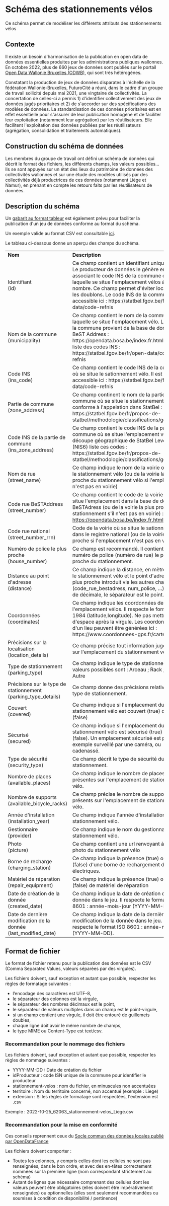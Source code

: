 # Schéma des stationnements vélos
Ce schéma permet de modéliser les différents attributs des stationnements vélos 

## Contexte

Il existe un besoin d'harmonisation de la publication en open data de données essentielles produites par les administrations publiques wallonnes. En octobre 2022, plus de 660 jeux de données sont publiés sur le portail [Open Data Wallonie Bruxelles (ODWB)](https://www.odwb.be/explore/?sort=modified), qui sont très hétérogènes. 

Constatant la production de jeux de données disparates à l'échelle de la fédération Wallonie-Bruxelles, FuturoCité a réuni, dans le cadre d'un groupe de travail sollicité depuis mai 2021, une vingtaine de collectivités. La concertation de celles-ci a permis 1) d'identifier collectivement des jeux de données jugés prioritaires et 2) de s'accorder sur des spécifications des modèles de données. 
La standardisation de ces données prioritaires est en effet essentielle pour s'assurer de leur publication homogène et de faciliter leur exploitation (notamment leur agrégation) par les réutilisateurs. Elle facilitent l'exploitation des données publiées par les réutilisateurs (agrégation, consolidation et traitements automatiques).

## Construction du schéma de données 

Les membres du groupe de travail ont défini un schéma de données qui décrit le format des fichiers, les différents champs, les valeurs possibles… Ils se sont appuyés sur un état des lieux du patrimoine de données des collectivités wallonnes et sur une étude des modèles utilisés par des collectivités déjà productrices de ces données (notamment Liège et Namur), en prenant en compte les retours faits par les réutilisateurs de données. 


## Description du schéma

Un [gabarit au format tableur](https://github.com/FuturoCite/standard-stationnements-velos/blob/main/Schema_stationnements_velos_gabarit.xlsx) est également prévu pour faciliter la publication d'un jeu de données conforme au format du schéma.

Un exemple valide au format CSV est consultable [ici](https://github.com/FuturoCite/standard-stationnements-velos/blob/main/exemple-valide.csv).  

Le tableau ci-dessous donne un aperçu des champs du schéma. 

<table>
  <tr>
   <td><strong>Nom</strong>
   </td>
   <td><strong>Description</strong>
   </td>
  </tr>
  <tr>
   <td>Identifiant 
   <br>(id) 
   </td>
   <td>Ce champ contient un identifiant unique local. Le producteur de données le génère en associant le code INS de la commune dans laquelle se situe l'emplacement vélos à un nombre. Ce champ permet d'éviter localement les doublons. Le code INS de la commune est accessible ici : https://statbel.fgov.be/fr/open-data/code-refnis
   </td>
  </tr>
  <tr>
   <td>Nom de la commune 
   <br>(municipality)
   </td>
   <td>Ce champ contient le nom de la commune dans laquelle se situe l'emplacement vélo. Le nom de la commune provient de la base de données BeST Address : https://opendata.bosa.be/index.fr.html ou de la liste des codes INS : https://statbel.fgov.be/fr/open-data/code-refnis
   </td>
  </tr>
  <tr>
   <td>Code INS 
   <br>(ins_code)
   </td>
   <td>Ce champ contient le code INS de la commune où se situe le sationnement vélo. Il est accessible ici : https://statbel.fgov.be/fr/open-data/code-refnis
   </td>
  </tr>
  <tr>
   <td>Partie de commune 
   <br>(zone_address)
   </td>
   <td>Ce champ continent le nom de la partie de commune où se situe le stationnement vélos, conforme à l'appelation dans StatBel : https://statbel.fgov.be/fr/propos-de-statbel/methodologie/classifications/geographie
   </td>
  </tr>
  <tr>
   <td>Code INS de la partie de commune 
   <br>(ins_zone_address)
   </td>
   <td>Ce champ contient le code INS de la partie de commune où se situe l'emplacement vélos. La découpe géographique de StatBel Level 5 (NIS6) liste ces codes : https://statbel.fgov.be/fr/propos-de-statbel/methodologie/classifications/geographie
   </td>
  </tr>
  <tr>
   <td>Nom de rue 
   <br>(street_name)
   </td>
   <td>Ce champ indique le nom de la voirie où se situe le stationnement vélo (ou de la voirie la plus proche du stationnement vélo si l'emplacement n'est pas en voirie)
   </td>
  </tr>
  <tr>
   <td>Code rue BeSTAddress 
   <br>(street_number)
   </td>
   <td>Ce champ contient le code de la voirie où se situe l'emplacement dans la base de données BeSTAdress (ou de la voirie la plus proche du stationnement s'il n'est pas en voirie) :<a href="https://opendata.bosa.be/index.fr.html"> https://opendata.bosa.be/index.fr.html</a>
   </td>
  </tr>
  <tr>
   <td>Code rue national 
   <br>(street_number_rrn)
   </td>
   <td>Code de la voirie où se situe le sationnement dans le registre national (ou de la voirie la plus proche si l'emplacement n'est pas en voirie)
   </td>
  </tr>
  <tr>
   <td>Numéro de police le plus proche 
   <br>(house_number)
   </td>
   <td>Ce champ est recommandé. Il contient le numéro de police (numéro de rue) le plus proche du stationnement.
   </td>
  </tr>
  <tr>
   <td>Distance au point d'adresse 
   <br>(distance)
   </td>
   <td>Ce champ indique la distance, en mètres, entre le stationnement vélo et le point d'adresse le plus proche introduit via les autres champs (code_rue_bestadress, num_police, …). En cas de décimale, le séparateur est le point.
   </td>
  </tr>
  <tr>
   <td>Coordonnées 
   <br>(coordinates)
   </td>
   <td>Ce champ indique les coordonnées de l'emplacement vélos. Il respecte le format WGS 1984 (latitude,longitude). Ne pas mettre d'espace après la virgule. Les coordonnées d'un lieu peuvent être générées ici : https://www.coordonnees-gps.fr/carte/pays/BE
   </td>
  </tr>
  <tr>
   <td>Précisions sur la localisation 
   <br>(location_details)
   </td>
   <td>Ce champ précise tout information jugée utile sur l'emplacement du stationnement vélo.
   </td>
  </tr>
  <tr>
   <td>Type de stationnement 
   <br>(parking_type)
   </td>
   <td>Ce champ indique le type de stationnement. Les valeurs possibles sont : Arceau ; Rack ; Box ; Autre
   </td>
  </tr>
  <tr>
   <td>Précisions sur le type de stationnement 
   <br>(parking_type_details)
   </td>
   <td>Ce champ donne des précisions relatives au type de stationnement.
   </td>
  </tr>
  <tr>
   <td>Couvert 
   <br>(covered)
   </td>
   <td>Ce champ indique si l'emplacement du stationnement vélo est couvert (true) ou non (false)
   </td>
  </tr>
  <tr>
   <td>Sécurisé 
   <br>(secured)
   </td>
   <td>Ce champ indique si l'emplacement du stationnement vélo est sécurisé (true) ou non (false). Un emplacement sécurisé est par exemple surveillé par une caméra, ou cadenassé.
   </td>
  </tr>
  <tr>
   <td>Type de sécurité 
   <br>(security_type)
   </td>
   <td>Ce champ décrit le type de sécurité du stationnement.
   </td>
  </tr>
  <tr>
   <td>Nombre de places 
   <br>(available_places)
   </td>
   <td>Ce champ indique le nombre de places présentes sur l'emplacement de stationnement vélo.
   </td>
  </tr>
  <tr>
   <td>Nombre de supports 
   <br>(available_bicycle_racks)
   </td>
   <td>Ce champ précise le nombre de supports présents sur l'emplacement de stationnement vélo.
   </td>
  </tr>
  <tr>
   <td>Année d'installation 
   <br>(installation_year)
   </td>
   <td>Ce champ indique l'année d'installation du stationnement vélo.
   </td>
  </tr>
  <tr>
   <td>Gestionnaire 
   <br>(provider)
   </td>
   <td>Ce champ indique le nom du gestionnaire du stationnement vélo.
   </td>
  </tr>
  <tr>
   <td>Photo 
   <br>(picture)
   </td>
   <td>Ce champ contient une url renvoyant à une photo du stationnement vélo
   </td>
  </tr>
  <tr>
   <td>Borne de recharge 
   <br>(charging_station)
   </td>
   <td>Ce champ indique la présence (true) ou non (false) d'une borne de rechargement de vélos électriques.
   </td>
  </tr>
  <tr>
   <td>Matériel de réparation 
   <br>(repair_equipment)
   </td>
   <td>Ce champ indique la présence (true) ou non (false) de matériel de réparation
   </td>
  </tr>
  <tr>
   <td>Date de création de la donnée 
   <br>(created_date)
   </td>
   <td>Ce champ indique la date de création de la donnée dans le jeu. Il respecte le format ISO 8601 : année-mois-jour (YYYY-MM-DD)
   </td>
  </tr>
  <tr>
   <td>Date de dernière modification de la donnée 
   <br>(last_modified_date)
   </td>
   <td>Ce champ indique la date de la dernière modification de la donnée dans le jeu. Il respecte le format ISO 8601 : année-mois-jour (YYYY-MM-DD).
   </td>
  </tr>
</table>

## Format de fichier 

Le format de fichier retenu pour la publication des données est le CSV (Comma Separated Values, valeurs séparées par des virgules).

Les fichiers doivent, sauf exception et autant que possible, respecter les règles de formatage suivantes :

* l’encodage des caractères est UTF-8,
* le séparateur des colonnes est la virgule,
* le séparateur des nombres décimaux est le point,
* le séparateur de valeurs multiples dans un champ est le point-virgule,
* si un champ contient une virgule, il doit être entouré de guillemets doubles,
* chaque ligne doit avoir le même nombre de champs,
* le type MIME ou Content-Type est text/csv.

### Recommandation pour le nommage des fichiers 

Les fichiers doivent, sauf exception et autant que possible, respecter les règles de nommage suivantes :

* YYYY-MM-DD : Date de création du fichier
* idProducteur : code ISN unique de la commune pour identifier le producteur
* stationnement-velos : nom du fichier, en minuscules non accentuées
* territoire : Nom du territoire concerné, non accentué (exemple : Liege)
* extension : Si les règles de formatage sont respectées, l'extension est .csv

Exemple : 2022-10-25_62063_stationnement-velos_Liege.csv

### Recommandation pour la mise en conformité 

Ces conseils reprennent ceux du [Socle commun des données locales publié par OpenDataFrance](https://scdl.opendatafrance.net/docs/recommandations-relatives-aux-jeux-de-donnees.html)

Les fichiers doivent comporter :

* Toutes les colonnes, y compris celles dont les cellules ne sont pas renseignées, dans le bon ordre, et avec des en-têtes correctement nommées sur la première ligne (nom correspondant strictement au schéma)
* Autant de lignes que nécessaire comprenant des cellules dont les valeurs peuvent être obligatoires (elles doivent être impérativement renseignées) ou optionnelles (elles sont seulement recommandées ou soumises à condition de disponibilité / pertinence)

